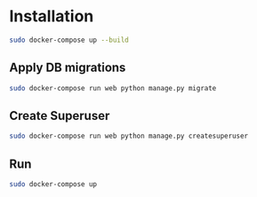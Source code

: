 # Installation

```sh
sudo docker-compose up --build
```

## Apply DB migrations

```sh
sudo docker-compose run web python manage.py migrate
```

## Create Superuser

```sh
sudo docker-compose run web python manage.py createsuperuser
```

## Run

```sh
sudo docker-compose up
```